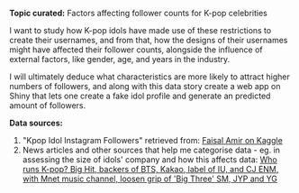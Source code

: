 **Topic curated:** Factors affecting follower counts for K-pop celebrities

I want to study how K-pop idols have made use of these restrictions to create their usernames, and from that, how the designs of their usernames might have affected their follower counts, alongside the influence of external factors, like gender, age, and years in the industry.

I will ultimately deduce what characteristics are more likely to attract higher numbers of followers, and along with this data story create a web app on Shiny that lets one create a fake idol profile and generate an predicted amount of followers.

**Data sources:**

1.  "Kpop Idol Instagram Followers" retrieved from: [Faisal Amir on Kaggle](https://www.kaggle.com/datasets/faisalamir/kpop-idol-followers)
2.  News articles and other sources that help me categorise data - eg. in assessing the size of idols' company and how this affects data: [Who runs K-pop? Big Hit, backers of BTS, Kakao, label of IU, and CJ ENM, with Mnet music channel, loosen grip of \'Big Three\' SM, JYP and YG](https://www.scmp.com/lifestyle/k-pop/news/article/3120731/who-runs-k-pop-big-hit-backers-bts-kakao-label-iu-and-cj-enm)

